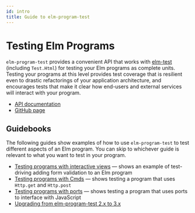 ```yaml
---
id: intro
title: Guide to elm-program-test
---
```


# Testing Elm Programs

`elm-program-test` provides a convenient API that works with
[elm-test](http://package.elm-lang.org/packages/elm-explorations/test/latest)
(including `Test.Html`)
for testing your Elm programs as complete units.
Testing your programs at this level
provides test coverage that is resilient even to drastic refactorings of your application architecture,
and encourages tests that make it clear how end-users and external services will interact with your program.

- [API documentation](https://package.elm-lang.org/packages/avh4/elm-program-test/latest)
- [GitHub page](https://github.com/avh4/elm-program-test)


## Guidebooks

The following guides show examples of how to use
`elm-program-test` to test different aspects of an Elm program.
You can skip to whichever guide is relevant to what you want to
test in your program.

- [Testing programs with interactive views](html.md) &mdash;
  shows an example of test-driving adding form validation to an Elm program
- [Testing programs with Cmds](cmds.md) &mdash; shows testing a program
  that uses `Http.get` and `Http.post`
- [Testing programs with ports](ports.md) &mdash; shows testing a program
  that uses ports to interface with JavaScript
- [Upgrading from elm-program-test 2.x to 3.x](upgrade-3.0.0.md)

